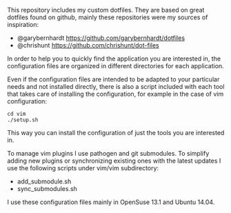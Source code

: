 This repository includes my custom dotfiles. They are based on great dotfiles found on github, mainly these repositories were my sources of inspiration:
- @garybernhardt https://github.com/garybernhardt/dotfiles
- @chrishunt https://github.com/chrishunt/dot-files


In order to help you to quickly find the application you are interested in, the configuration files are organized in different directories for each application.

Even if the configuration files are intended to be adapted to your particular needs and not installed directly, there is also a script included with each tool that takes care of installing the configuration, for example in the case of vim configuration:

    cd vim
    ./setup.sh

This way you can install the configuration of just the tools you are interested in.

To manage vim plugins I use pathogen and git submodules. To simplify adding new plugins or synchronizing existing ones with the latest updates I use the following scripts under vim/vim subdirectory:
- add_submodule.sh
- sync_submodules.sh

I use these configuration files mainly in OpenSuse 13.1 and Ubuntu 14.04.
